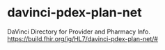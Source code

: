 # davinci-pdex-plan-net

DaVinci Directory for Provider and Pharmacy Info.
https://build.fhir.org/ig/HL7/davinci-pdex-plan-net/#
